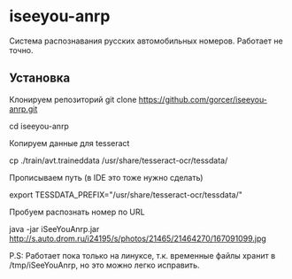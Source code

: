 iseeyou-anrp
============

Система распознавания русских автомобильных номеров.
Работает не точно.

Установка
---------
Клонируем репозиторий
git clone https://github.com/gorcer/iseeyou-anrp.git

cd iseeyou-anrp

Копируем данные для tesseract

cp ./train/avt.traineddata /usr/share/tesseract-ocr/tessdata/

Прописываем путь (в IDE это тоже нужно сделать)

export TESSDATA_PREFIX="/usr/share/tesseract-ocr/tessdata/"

Пробуем распознать номер по URL

java -jar iSeeYouAnrp.jar http://s.auto.drom.ru/i24195/s/photos/21465/21464270/167091099.jpg
   
P.S: Работает пока только на линуксе, т.к. временные файлы хранит в /tmp/iSeeYouAnrp, но это можно легко исправить.

